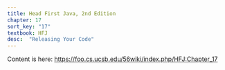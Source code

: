 ```yaml
---
title: Head First Java, 2nd Edition
chapter: 17
sort_key: "17"
textbook: HFJ
desc:  "Releasing Your Code"
---
```


Content is here: <https://foo.cs.ucsb.edu/56wiki/index.php/HFJ:Chapter_17>
